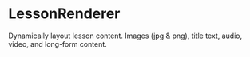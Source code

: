 # LessonRenderer

Dynamically layout lesson content. Images (jpg & png), title text, audio, video, and long-form content.

